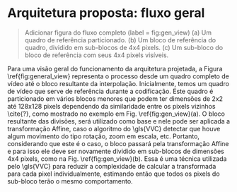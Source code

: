 # Arquitetura proposta: fluxo geral
> Adicionar figura do fluxo completo (label = fig:gen_view)
> (a) Um quadro de referência particionado. 
> (b) Um bloco de referência do quadro, dividido em sub-blocos de 4x4 pixels. 
> (c) Um sub-bloco do bloco de referência com seus 4x4 pixels visíveis. 
 
Para uma visão geral do funcionamento da arquitetura projetada, a Figura \ref{fig:general_view} representa o processo desde um quadro completo de vídeo até o bloco resultante da interpolação. Inicialmente, temos um quadro de vídeo que serve de referência durante a codificação. Este quadro é particionado em vários blocos menores que podem ter dimensões de 2x2 até 128x128 pixels dependendo da similaridade entre os pixels vizinhos \cite{?}, como mostrado no exemplo em Fig. \ref{fig:gen_view}(a). O bloco resultante das divisões, será utilizado como base e nele pode ser aplicada a transformação Affine, caso o algoritmo do \gls{VVC} detectar que houve algum movimento do tipo rotação, zoom em escala, etc. Portanto, considerando que este é o caso, o bloco passará pela transformação Affine e para isso ele deve ser novamente dividido em sub-blocos de dimensões 4x4 pixels, como na Fig. \ref{fig:gen_view}(b). Essa é uma técnica utilizada pelo \gls{VVC} para reduzir a complexidade de calcular a transformada para cada pixel individualmente, estimando então que todos os pixels do sub-bloco terão o mesmo comportamento.  

